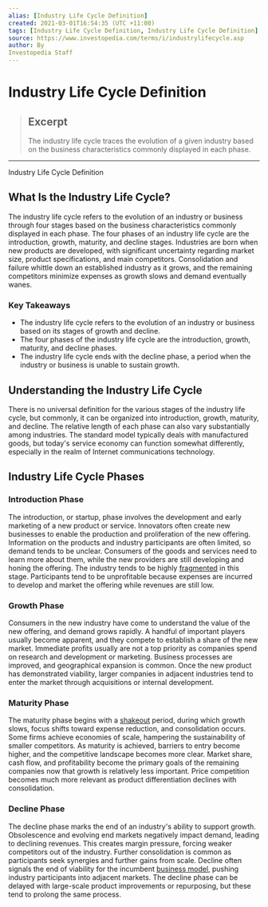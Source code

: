 ```yaml
---
alias: [Industry Life Cycle Definition]
created: 2021-03-01T16:54:35 (UTC +11:00)
tags: [Industry Life Cycle Definition, Industry Life Cycle Definition]
source: https://www.investopedia.com/terms/i/industrylifecycle.asp
author: By
Investopedia Staff
---
```


# Industry Life Cycle Definition

> ## Excerpt
> The industry life cycle traces the evolution of a given industry based on the business characteristics commonly displayed in each phase.

---

Industry Life Cycle Definition
## What Is the Industry Life Cycle?

The industry life cycle refers to the evolution of an industry or business through four stages based on the business characteristics commonly displayed in each phase. The four phases of an industry life cycle are the introduction, growth, maturity, and decline stages. Industries are born when new products are developed, with significant uncertainty regarding market size, product specifications, and main competitors. Consolidation and failure whittle down an established industry as it grows, and the remaining competitors minimize expenses as growth slows and demand eventually wanes.

### Key Takeaways

-   The industry life cycle refers to the evolution of an industry or business based on its stages of growth and decline.
-   The four phases of the industry life cycle are the introduction, growth, maturity, and decline phases.
-   The industry life cycle ends with the decline phase, a period when the industry or business is unable to sustain growth.

## Understanding the Industry Life Cycle

There is no universal definition for the various stages of the industry life cycle, but commonly, it can be organized into introduction, growth, maturity, and decline. The relative length of each phase can also vary substantially among industries. The standard model typically deals with manufactured goods, but today's service economy can function somewhat differently, especially in the realm of Internet communications technology.

## Industry Life Cycle Phases

### Introduction Phase

The introduction, or startup, phase involves the development and early marketing of a new product or service. Innovators often create new businesses to enable the production and proliferation of the new offering. Information on the products and industry participants are often limited, so demand tends to be unclear. Consumers of the goods and services need to learn more about them, while the new providers are still developing and honing the offering. The industry tends to be highly [fragmented](https://www.investopedia.com/terms/f/fragmentation.asp) in this stage. Participants tend to be unprofitable because expenses are incurred to develop and market the offering while revenues are still low.

### Growth Phase

Consumers in the new industry have come to understand the value of the new offering, and demand grows rapidly. A handful of important players usually become apparent, and they compete to establish a share of the new market. Immediate profits usually are not a top priority as companies spend on research and development or marketing. Business processes are improved, and geographical expansion is common. Once the new product has demonstrated viability, larger companies in adjacent industries tend to enter the market through acquisitions or internal development.

### Maturity Phase

The maturity phase begins with a [shakeout](https://www.investopedia.com/terms/s/shakeout.asp) period, during which growth slows, focus shifts toward expense reduction, and consolidation occurs. Some firms achieve economies of scale, hampering the sustainability of smaller competitors. As maturity is achieved, barriers to entry become higher, and the competitive landscape becomes more clear. Market share, cash flow, and profitability become the primary goals of the remaining companies now that growth is relatively less important. Price competition becomes much more relevant as product differentiation declines with consolidation.

### Decline Phase

The decline phase marks the end of an industry's ability to support growth. Obsolescence and evolving end markets negatively impact demand, leading to declining revenues. This creates margin pressure, forcing weaker competitors out of the industry. Further consolidation is common as participants seek synergies and further gains from scale. Decline often signals the end of viability for the incumbent [business model](https://www.investopedia.com/terms/b/businessmodel.asp), pushing industry participants into adjacent markets. The decline phase can be delayed with large-scale product improvements or repurposing, but these tend to prolong the same process.
